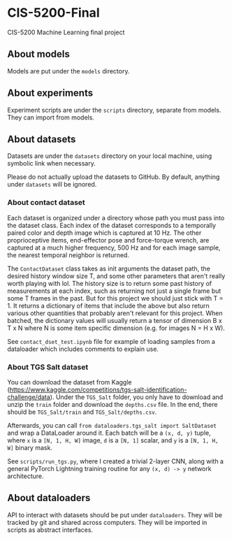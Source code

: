 # CIS-5200-Final
CIS-5200 Machine Learning final project

## About models
Models are put under the ``models`` directory.

## About experiments
Experiment scripts are under the ``scripts`` directory,
separate from models. They can import from models.

## About datasets
Datasets are under the ``datasets`` directory
on your local machine, using symbolic link when necessary.

Please do not actually upload the datasets to GitHub.
By default, anything under ``datasets`` will be ignored.

### About contact dataset
Each dataset is organized under a directory whose path you must pass into the dataset class. Each index of the dataset corresponds to a temporally paired color and depth image which is captured at 10 Hz. The other proprioceptive items, end-effector pose and force-torque wrench, are captured at a much higher frequency, 500 Hz and for each image sample, the nearest temporal neighbor is returned.

The `ContactDataset` class takes as init arguments the dataset path, the desired history window size T, and some other parameters that aren't really worth playing with lol. The history size is to return some past history of measurements at each index, such as returning not just a single frame but some T frames in the past. But for this project we should just stick with T = 1. It returns a dictionary of items that include the above but also return various other quantities that probably aren't relevant for this project. When batched, the dictionary values will usually return a tensor of dimension B x T x N where N is some item specific dimension (e.g. for images N = H x W).    

See `contact_dset_test.ipynb` file for example of loading samples from a dataloader which includes comments to explain use. 

### About TGS Salt dataset
You can download the dataset from Kaggle (https://www.kaggle.com/competitions/tgs-salt-identification-challenge/data).
Under the `TGS_Salt` folder, you only have to download and unzip the `train` folder
and download the `depths.csv` file.
In the end, there should be `TGS_Salt/train` and `TGS_Salt/depths.csv`.

Afterwards, you can call ``from dataloaders.tgs_salt import SaltDataset``
and wrap a DataLoader around it.
Each batch will be a `(x, d, y)` tuple, where `x` is a `[N, 1, H, W]` image,
`d` is a `[N, 1]` scalar, and `y` is a `[N, 1, H, W]` binary mask.

See `scripts/run_tgs.py`, where I created a trivial 2-layer CNN,
along with a general PyTorch Lightning training routine
for any `(x, d) -> y` network architecture.

## About dataloaders
API to interact with datasets should be put under ``dataloaders``.
They will be tracked by git and shared across computers.
They will be imported in scripts as abstract interfaces.
